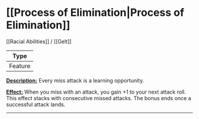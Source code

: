 # [[Process of Elimination|Process of Elimination]]
[[Racial Abilities]] / [[Gelt]]

| Type |
| --- |
| Feature |

<u>**Description:**</u> Every miss attack is a learning opportunity.

<u>**Effect:**</u> When you miss with an attack, you gain +1 to your next attack roll. This effect stacks with consecutive missed attacks. The bonus ends once a successful attack lands.

---
